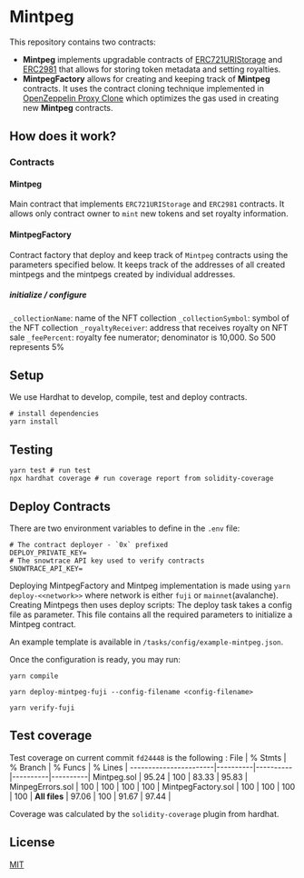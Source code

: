 # Mintpeg

This repository contains two contracts:

- **Mintpeg** implements upgradable contracts of [ERC721URIStorage](https://github.com/OpenZeppelin/openzeppelin-contracts-upgradeable/blob/master/contracts/token/ERC721/extensions/ERC721URIStorageUpgradeable.sol) and [ERC2981](https://github.com/OpenZeppelin/openzeppelin-contracts-upgradeable/blob/master/contracts/token/common/ERC2981Upgradeable.sol) that allows for storing token metadata and setting royalties.
- **MintpegFactory** allows for creating and keeping track of **Mintpeg** contracts. It uses the contract cloning technique implemented in [OpenZeppelin Proxy Clone](https://github.com/OpenZeppelin/openzeppelin-contracts/blob/master/contracts/proxy/Clones.sol) which optimizes the gas used in creating new **Mintpeg** contracts.

## How does it work?

### Contracts

#### Mintpeg

Main contract that implements `ERC721URIStorage` and `ERC2981` contracts. It allows only contract owner to `mint` new tokens and set royalty information.

#### MintpegFactory

Contract factory that deploy and keep track of `Mintpeg` contracts using the parameters specified below. It keeps track of the addresses of all created mintpegs and the mintpegs created by individual addresses.

##### initialize / configure

`_collectionName`: name of the NFT collection
`_collectionSymbol`: symbol of the NFT collection
`_royaltyReceiver`: address that receives royalty on NFT sale
`_feePercent`: royalty fee numerator; denominator is 10,000. So 500 represents 5%

## Setup

We use Hardhat to develop, compile, test and deploy contracts.

```
# install dependencies
yarn install
```

## Testing

```
yarn test # run test
npx hardhat coverage # run coverage report from solidity-coverage
```

## Deploy Contracts

There are two environment variables to define in the `.env` file:

```
# The contract deployer - `0x` prefixed
DEPLOY_PRIVATE_KEY=
# The snowtrace API key used to verify contracts
SNOWTRACE_API_KEY=
```

Deploying MintpegFactory and Mintpeg implementation is made using `yarn deploy-<<network>>` where network is either `fuji` or `mainnet`(avalanche). Creating Mintpegs then uses deploy scripts:
The deploy task takes a config file as parameter. This file contains all the required parameters to initialize a Mintpeg contract.

An example template is available in `/tasks/config/example-mintpeg.json`.

Once the configuration is ready, you may run:

```
yarn compile

yarn deploy-mintpeg-fuji --config-filename <config-filename>

yarn verify-fuji
```

## Test coverage

Test coverage on current commit `fd24448` is the following :
File                   |  % Stmts | % Branch |  % Funcs |  % Lines |
-----------------------|----------|----------|----------|----------|
  Mintpeg.sol          |    95.24 |      100 |    83.33 |    95.83 |
  MinpegErrors.sol     |      100 |      100 |      100 |      100 |
  MintpegFactory.sol   |      100 |      100 |      100 |      100 |
  **All files**        |    97.06 |      100 |    91.67 |    97.44 |

Coverage was calculated by the `solidity-coverage` plugin from hardhat.

## License

[MIT](LICENSE.txt)
